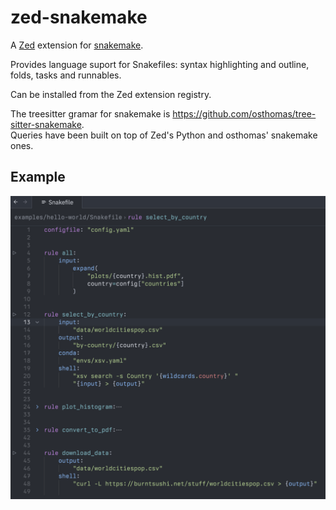 # zed-snakemake

A [Zed](https://zed.dev) extension for [snakemake](https://snakemake.readthedocs.io/en/stable/).

Provides language suport for Snakefiles:
syntax highlighting and outline, folds, tasks and runnables.

Can be installed from the Zed extension registry.

The treesitter gramar for snakemake is <https://github.com/osthomas/tree-sitter-snakemake>.\
Queries have been built on top of Zed's Python and osthomas' snakemake ones.

## Example

![](assets/example-hello-world.png)

